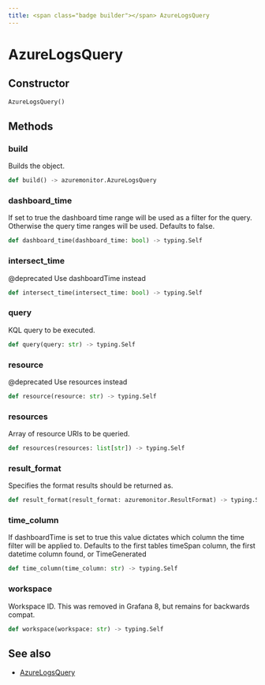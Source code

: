 ```yaml
---
title: <span class="badge builder"></span> AzureLogsQuery
---
```

# <span class="badge builder"></span> AzureLogsQuery

## Constructor

```python
AzureLogsQuery()
```
## Methods

### <span class="badge object-method"></span> build

Builds the object.

```python
def build() -> azuremonitor.AzureLogsQuery
```

### <span class="badge object-method"></span> dashboard_time

If set to true the dashboard time range will be used as a filter for the query. Otherwise the query time ranges will be used. Defaults to false.

```python
def dashboard_time(dashboard_time: bool) -> typing.Self
```

### <span class="badge object-method"></span> intersect_time

@deprecated Use dashboardTime instead

```python
def intersect_time(intersect_time: bool) -> typing.Self
```

### <span class="badge object-method"></span> query

KQL query to be executed.

```python
def query(query: str) -> typing.Self
```

### <span class="badge object-method"></span> resource

@deprecated Use resources instead

```python
def resource(resource: str) -> typing.Self
```

### <span class="badge object-method"></span> resources

Array of resource URIs to be queried.

```python
def resources(resources: list[str]) -> typing.Self
```

### <span class="badge object-method"></span> result_format

Specifies the format results should be returned as.

```python
def result_format(result_format: azuremonitor.ResultFormat) -> typing.Self
```

### <span class="badge object-method"></span> time_column

If dashboardTime is set to true this value dictates which column the time filter will be applied to. Defaults to the first tables timeSpan column, the first datetime column found, or TimeGenerated

```python
def time_column(time_column: str) -> typing.Self
```

### <span class="badge object-method"></span> workspace

Workspace ID. This was removed in Grafana 8, but remains for backwards compat.

```python
def workspace(workspace: str) -> typing.Self
```

## See also

 * <span class="badge object-type-class"></span> [AzureLogsQuery](./object-AzureLogsQuery.md)

